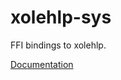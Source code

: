 # xolehlp-sys #
FFI bindings to xolehlp.

[Documentation](https://retep998.github.io/doc/xolehlp-sys/)
